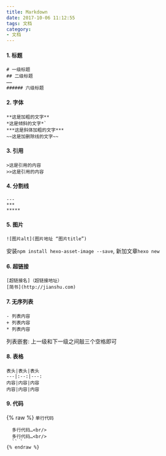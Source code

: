 ```yaml
---
title: Markdown
date: 2017-10-06 11:12:55
tags: 文档
category:
- 文档
---
```

#### 1. 标题
```
# 一级标题
## 二级标题
……
###### 六级标题
```

#### 2. 字体
```
**这是加粗的文字**
*这是倾斜的文字*`
***这是斜体加粗的文字***
~~这是加删除线的文字~~
```

#### 3. 引用
```
>这是引用的内容
>>这是引用的内容
```
 

#### 4. 分割线
```
---
***
*****
```

#### 5. 图片
```
![图片alt](图片地址 “图片title”)
```
安装`npm install hexo-asset-image --save`, 新加文章`hexo new `

#### 6. 超链接
```
[超链接名]（超链接地址）
[简书](http://jianshu.com)
```

#### 7. 无序列表
```
- 列表内容
+ 列表内容
* 列表内容
```

列表嵌套: 上一级和下一级之间敲三个空格即可

#### 8. 表格
```
表头|表头|表头
---|:--:|---:
内容|内容|内容
内容|内容|内容
```

#### 9. 代码
{% raw %}
`单行代码`<br/>
```<br/>
  多行代码…<br/>
  多行代码…<br/>
  `` `
{% endraw %}




